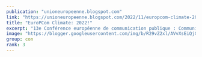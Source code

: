```yaml
---
publication: "unioneuropeenne.blogspot.com"
link: "https://unioneuropeenne.blogspot.com/2022/11/europcom-climate-2022.html"
title: "EuroPCom Climate: 2022!"
excerpt: "13e Conférence européenne de communication publique : Communiquer sur l'action pour le climat! #EuroPCom  #Bruxelles   The largest annual me..."
image: "https://blogger.googleusercontent.com/img/b/R29vZ2xl/AVvXsEiQjGq4SbcPWB2g64BtgKiXj_h_5T8oybpAyOx4zAVDtM2_C3uOAb6bHgCHNNxTFmjup31x0CrVG2NP8TIB8FTbS0Vz5yigB6o13ECF_c2KcoWN0JGtfjv4BHn0c5M99nXS6J8uHWPsWX9uO4dM79BRqX3h8n9I0Guw6ZU9V_uVC9RmkJRrW0U/w1200-h630-p-k-no-nu/1EuroPCom.png"
group: con
rank: 3
---
```

